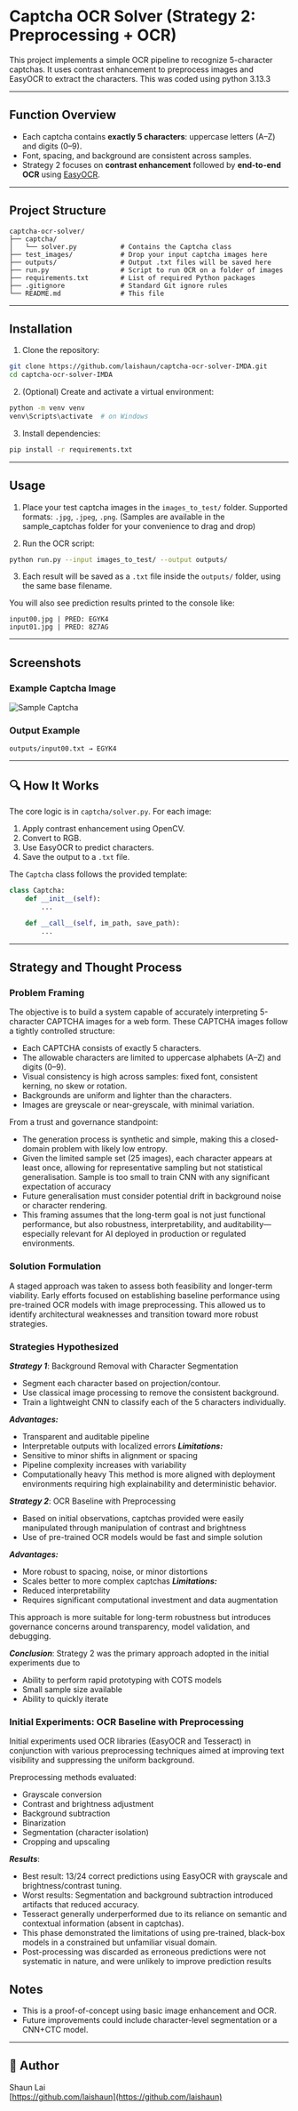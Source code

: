 # Captcha OCR Solver (Strategy 2: Preprocessing + OCR)

This project implements a simple OCR pipeline to recognize 5-character captchas. It uses contrast enhancement to preprocess images and EasyOCR to extract the characters. This was coded using python 3.13.3

---

## Function Overview

- Each captcha contains **exactly 5 characters**: uppercase letters (A–Z) and digits (0–9).
- Font, spacing, and background are consistent across samples.
- Strategy 2 focuses on **contrast enhancement** followed by **end-to-end OCR** using [EasyOCR](https://github.com/JaidedAI/EasyOCR).

---

## Project Structure

```
captcha-ocr-solver/
├── captcha/
│   └── solver.py           # Contains the Captcha class
├── test_images/            # Drop your input captcha images here
├── outputs/                # Output .txt files will be saved here
├── run.py                  # Script to run OCR on a folder of images
├── requirements.txt        # List of required Python packages
├── .gitignore              # Standard Git ignore rules
└── README.md               # This file
```

---

## Installation

1. Clone the repository:

```bash
git clone https://github.com/laishaun/captcha-ocr-solver-IMDA.git
cd captcha-ocr-solver-IMDA
```

2. (Optional) Create and activate a virtual environment:

```bash
python -m venv venv
venv\Scripts\activate  # on Windows
```

3. Install dependencies:

```bash
pip install -r requirements.txt
```

---

## Usage

1. Place your test captcha images in the `images_to_test/` folder. Supported formats: `.jpg`, `.jpeg`, `.png`. (Samples are available in the sample_captchas folder for your convenience to drag and drop)

2. Run the OCR script:

```bash
python run.py --input images_to_test/ --output outputs/
```

3. Each result will be saved as a `.txt` file inside the `outputs/` folder, using the same base filename.

You will also see prediction results printed to the console like:

```
input00.jpg | PRED: EGYK4
input01.jpg | PRED: 8Z7AG
```

---

## Screenshots

### Example Captcha Image

![Sample Captcha](https://raw.githubusercontent.com/laishaun/captcha-ocr-solver-IMDA/main/test_images/input00.jpg)

### Output Example

```
outputs/input00.txt → EGYK4
```

---

## 🔍 How It Works

The core logic is in `captcha/solver.py`. For each image:

1. Apply contrast enhancement using OpenCV.
2. Convert to RGB.
3. Use EasyOCR to predict characters.
4. Save the output to a `.txt` file.

The `Captcha` class follows the provided template:

```python
class Captcha:
    def __init__(self):
        ...

    def __call__(self, im_path, save_path):
        ...
```

---
## Strategy and Thought Process
### Problem Framing

The objective is to build a system capable of accurately interpreting 5-character CAPTCHA images for a web form. These CAPTCHA images follow a tightly controlled structure:
- Each CAPTCHA consists of exactly 5 characters.
- The allowable characters are limited to uppercase alphabets (A–Z) and digits (0–9).
- Visual consistency is high across samples: fixed font, consistent kerning, no skew or rotation.
- Backgrounds are uniform and lighter than the characters.
- Images are greyscale or near-greyscale, with minimal variation.

From a trust and governance standpoint:
- The generation process is synthetic and simple, making this a closed-domain problem with likely low entropy.
- Given the limited sample set (25 images), each character appears at least once, allowing for representative sampling but not statistical generalisation. Sample is too small to train CNN with any significant expectation of accuracy
- Future generalisation must consider potential drift in background noise or character rendering.
- This framing assumes that the long-term goal is not just functional performance, but also robustness, interpretability, and auditability—especially relevant for AI deployed in production or regulated environments.


### Solution Formulation

A staged approach was taken to assess both feasibility and longer-term viability. Early efforts focused on establishing baseline performance using pre-trained OCR models with image preprocessing. This allowed us to identify architectural weaknesses and transition toward more robust strategies.


### Strategies Hypothesized

***Strategy 1***: Background Removal with Character Segmentation
- Segment each character based on projection/contour.
- Use classical image processing to remove the consistent background.
- Train a lightweight CNN to classify each of the 5 characters individually.

***Advantages:***
- Transparent and auditable pipeline
- Interpretable outputs with localized errors
***Limitations:***
- Sensitive to minor shifts in alignment or spacing
- Pipeline complexity increases with variability
- Computationally heavy
This method is more aligned with deployment environments requiring high explainability and deterministic behavior.

***Strategy 2***: OCR Baseline with Preprocessing
- Based on initial observations, captchas provided were easily manipulated through manipulation of contrast and brightness
- Use of pre-trained OCR models would be fast and simple solution 

***Advantages:***
- More robust to spacing, noise, or minor distortions
- Scales better to more complex captchas
***Limitations:***
- Reduced interpretability
- Requires significant computational investment and data augmentation

This approach is more suitable for long-term robustness but introduces governance concerns around transparency, model validation, and debugging.

***Conclusion***: Strategy 2 was the primary approach adopted in the initial experiments due to 
- Ability to perform rapid prototyping with COTS models
- Small sample size available
- Ability to quickly iterate


### Initial Experiments: OCR Baseline with Preprocessing

Initial experiments used OCR libraries (EasyOCR and Tesseract) in conjunction with various preprocessing techniques aimed at improving text visibility and suppressing the uniform background.

Preprocessing methods evaluated:
- Grayscale conversion
- Contrast and brightness adjustment
- Background subtraction
- Binarization
- Segmentation (character isolation)
- Cropping and upscaling

***Results***:
- Best result: 13/24 correct predictions using EasyOCR with grayscale and brightness/contrast tuning.
- Worst results: Segmentation and background subtraction introduced artifacts that reduced accuracy.
- Tesseract generally underperformed due to its reliance on semantic and contextual information (absent in captchas).
- This phase demonstrated the limitations of using pre-trained, black-box models in a constrained but unfamiliar visual domain.
- Post-processing was discarded as erroneous predictions were not systematic in nature, and were unlikely to improve prediction results 

## Notes

- This is a proof-of-concept using basic image enhancement and OCR.
- Future improvements could include character-level segmentation or a CNN+CTC model.

---

## 🧠 Author

Shaun Lai  
[https://github.com/laishaun](https://github.com/laishaun)
